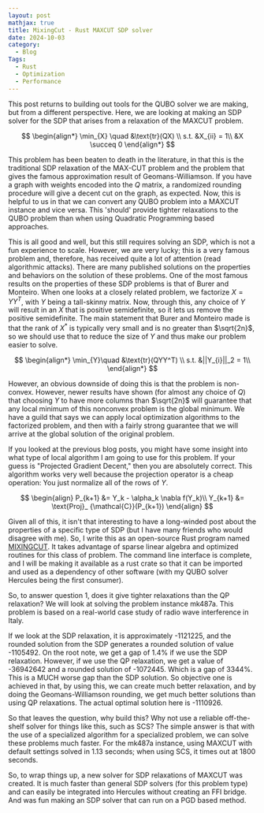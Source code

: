 ```yaml
---
layout: post
mathjax: true
title: MixingCut - Rust MAXCUT SDP solver
date: 2024-10-03
category:
  - Blog
Tags:
  - Rust
  - Optimization
  - Performance
---
```


This post returns to building out tools for the QUBO solver we are making, but from a different perspective. Here, we are looking at making an SDP solver for the SDP that arises from a relaxation of the MAXCUT problem.

$$
\begin{align*}
\min_{X} \quad &\text{tr}(QX) \\
s.t. &X_{ii} = 1\\
&X \succeq 0
\end{align*}
$$

This problem has been beaten to death in the literature, in that this is the traditional SDP relaxation of the MAX-CUT problem and the problem that gives the famous approximation result of Geomans-Williamson. If you have a graph with weights encoded into the $Q$ matrix, a randomized rounding procedure will give a decent cut on the graph, as expected. Now, this is helpful to us in that we can convert any QUBO problem into a MAXCUT instance and vice versa. This 'should' provide tighter relaxations to the QUBO problem than when using Quadratic Programming based approaches.

This is all good and well, but this still requires solving an SDP, which is not a fun experience to scale. However, we are very lucky; this is a very famous problem and, therefore, has received quite a lot of attention (read algorithmic attacks). There are many published solutions on the properties and behaviors on the solution of these problems. One of the most famous results on the properties of these SDP problems is that of Burer and Monteiro. When one looks at a closely related problem, we factorize $X = YY^T$, with $Y$ being a tall-skinny matrix. Now, through this, any choice of $Y$ will result in an $X$ that is positive semidefinite, so it lets us remove the positive semidefinite. The main statement that Burer and Monteiro made is that the rank of $X^*$ is typically very small and is no greater than $\sqrt{2n}$, so we should use that to reduce the size of $Y$ and thus make our problem easier to solve.

$$
\begin{align*}
\min_{Y}\quad &\text{tr}(QYY^T) \\
s.t. &||Y_{i}||_2 = 1\\
\end{align*}
$$

However, an obvious downside of doing this is that the problem is non-convex. However, newer results have shown (for almost any choice of $Q$) that choosing $Y$ to have more columns than $\sqrt{2n}$ will guarantee that any local minimum of this nonconvex problem is the global minimum. We have a guild that says we can apply local optimization algorithms to the factorized problem, and then with a fairly strong guarantee that we will arrive at the global solution of the original problem.

If you looked at the previous blog posts, you might have some insight into what type of local algorithm I am going to use for this problem. If your guess is "Projected Gradient Decent," then you are absolutely correct. This algorithm works very well because the projection operator is a cheap operation: You just normalize all of the rows of $Y$.

$$
\begin{align}
P_{k+1} &= Y_k - \alpha_k \nabla  f(Y_k)\\
Y_{k+1} &=  \text{Proj}_ {\mathcal{C}}(P_{k+1})
\end{align}
$$

Given all of this, it isn't that interesting to have a long-winded post about the properties of a specific type of SDP (but I have many friends who would disagree with me). So, I write this as an open-source Rust program named [MIXINGCUT](https://github.com/DKenefake/MixingCut). It takes advantage of sparse linear algebra and optimized routines for this class of problem. The command line interface is complete, and I will be making it available as a rust crate so that it can be imported and used as a dependency of other software (with my QUBO solver Hercules being the first consumer).

So, to answer question 1, does it give tighter relaxations than the QP relaxation? We will look at solving the problem instance mk487a. This problem is based on a real-world case study of radio wave interference in Italy.

If we look at the SDP relaxation, it is approximately -1121225, and the rounded solution from the SDP generates a rounded solution of value -1105492. On the root note, we get a gap of 1.4% if we use the SDP relaxation. However, if we use the QP relaxation, we get a value of -36942642 and a rounded solution of -1072445. Which is a gap of 3344%. This is a MUCH worse gap than the SDP solution. So objective one is achieved in that, by using this, we can create much better relaxation, and by doing the Geomans-Williamson rounding, we get much better solutions than using QP relaxations. The actual optimal solution here is -1110926.

So that leaves the question, why build this? Why not use a reliable off-the-shelf solver for things like this, such as SCS? The simple answer is that with the use of a specialized algorithm for a specialized problem, we can solve these problems much faster. For the mk487a instance, using MAXCUT with default settings solved in 1.13 seconds; when using SCS, it times out at 1800 seconds. 

So, to wrap things up, a new solver for SDP relaxations of MAXCUT was created. It is much faster than general SDP solvers (for this problem type) and can easily be integrated into Hercules without creating an FFI bridge. And was fun making an SDP solver that can run on a PGD based method.
